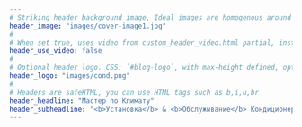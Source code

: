 ```yaml
---
# Striking header background image, Ideal images are homogenous around the centre and contrasting to the text. Non-ideal images can use `title_guard`
header_image: "images/cover-image1.jpg"
#
# When set true, uses video from custom_header_video.html partial, instead of header_image
header_use_video: false
#
# Optional header logo. CSS: `#blog-logo`, with max-height defined, optimize to prevent scaling
header_logo: "images/cond.png"
#
# Headers are safeHTML, you can use HTML tags such as b,i,u,br
header_headline: "Мастер по Климату"
header_subheadline: "<b>Установка</b> & <b>Обслуживание</b> Кондиционеров"
---
```

